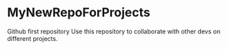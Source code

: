 # MyNewRepoForProjects
Github first repository
Use this repository to collaborate with other devs on different projects.
